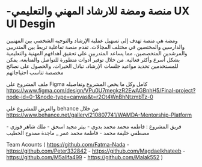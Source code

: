 # -منصة ومضة للارشاد المهني والتعليمي UX UI Desgin
 
ومضة هي منصة تهدف إلى تسهيل عملية الإرشاد والتوجيه الشخصي بين المهنيين والدارسين والمختصين في مختلف المجالات. تقدم منصة تفاعلية تربط بين المتدربين والمرشدين المتخصصين، مما يساعد المتدربين على تحقيق أهدافهم المهنية والتعليمية بشكل أسرع وأكثر فعالية. من خلال توفير أدوات متطورة للتواصل والمتابعة، يمكن للمستخدمين تحديد مواعيد جلسات الإرشاد، تبادل الخبرات، والحصول على نصائح مخصصة تناسب احتياجاتهم

ملف المشروع علي Figma كامل وكل ما يخص المشروع وتفاصيله https://www.figma.com/design/VPu0U7megkzR2EwAGBnhH5/Final-project?node-id=0-1&node-type=canvas&t=r2Ot4WnBhNtzmbTz-0

والعرض للمشروع علي behance من خلال https://www.behance.net/gallery/210807741/WAMDA-Mentorship-Platform

فريق المشروع : فاطمه محمد محمد بدوي - بيتر مجيد اسحق - ملك شاهر فوزي - مصطفي خليفة محمد - فاطمة محمد عمر _ ماجدة ممدوح الخطيب 

 Team  Acounts  (   https://github.com/Fatma-Nada - https://github.com/Peter332842 - https://github.com/Magdaelkhateeb - https://github.com/M5alifa499 - https://github.com/Malak552 )
